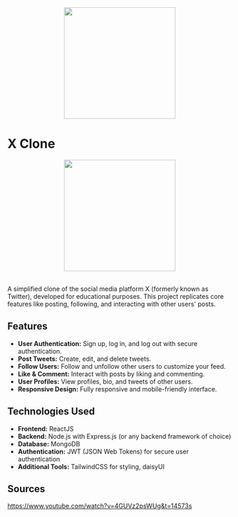 
<div align="center">
  <img src="https://github.com/user-attachments/assets/da30c53e-361e-4812-8a44-359aa9a5102e" width="250"/>
</div>

# X Clone 


<div align="center">
  <a href="https://x-clone-new.onrender.com">
    <img src="https://github.com/user-attachments/assets/7b15b5d5-3017-499f-a08a-8a598fb53903" width="250"/>
  </a>
</div>

<br/>

A simplified clone of the social media platform X (formerly known as Twitter), developed for educational purposes. This project replicates core features like posting, following, and interacting with other users' posts.

 ## Features
* **User Authentication:** Sign up, log in, and log out with secure authentication.
* **Post Tweets:** Create, edit, and delete tweets.
* **Follow Users:** Follow and unfollow other users to customize your feed.
* **Like & Comment:** Interact with posts by liking and commenting.
* **User Profiles:** View profiles, bio, and tweets of other users.
* **Responsive Design:** Fully responsive and mobile-friendly interface.

## Technologies Used
* **Frontend:** ReactJS
* **Backend:** Node.js with Express.js (or any backend framework of choice)
* **Database:** MongoDB 
* **Authentication:** JWT (JSON Web Tokens) for secure user authentication
* **Additional Tools:** TailwindCSS for styling, daisyUI

## Sources
https://www.youtube.com/watch?v=4GUVz2psWUg&t=14573s
